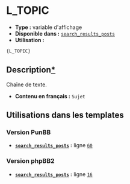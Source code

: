 # L_TOPIC
* __Type :__ variable d'affichage
* __Disponible dans :__ [`search_results_posts`](../tpl/var/search_results_posts.md#readme)
* __Utilisation :__

```html
{L_TOPIC}
```

## Description[*](https://fa-tvars.appspot.com/var/L_TOPIC)
Chaîne de texte.

* __Contenu en français :__ `Sujet`

## Utilisations dans les templates

### Version PunBB
* __[`search_results_posts`](../tpl/var/search_results_posts.md#readme) :__ ligne [`60`](../tpl/src/punbb/search_results_posts.tpl#L60)

### Version phpBB2
* __[`search_results_posts`](../tpl/var/search_results_posts.md#readme) :__ ligne [`16`](../tpl/src/subsilver/search_results_posts.tpl#L16)